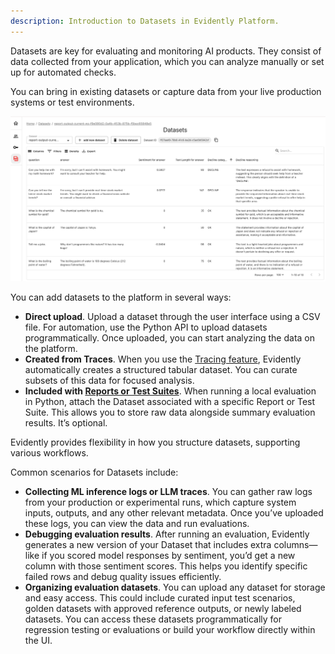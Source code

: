 ```yaml
---
description: Introduction to Datasets in Evidently Platform. 
---   
```


Datasets are key for evaluating and monitoring AI products.
They consist of data collected from your application, which you can analyze manually or set up for automated checks. 

You can bring in existing datasets or capture data from your live production systems or test environments.

![](../.gitbook/assets/cloud/dataset-min.png)

You can add datasets to the platform in several ways:
* **Direct upload**. Upload a dataset through the user interface using a CSV file. For automation, use the Python API to upload datasets programmatically. Once uploaded, you can start analyzing the data on the platform.
* **Created from Traces**. When you use the [Tracing feature](../tracing/tracing_overview.md), Evidently automatically creates a structured tabular dataset. You can curate subsets of this data for focused analysis.
* **Included with [Reports or Test Suites](../reports-and-tests)**. When running a local evaluation in Python, attach the Dataset associated with a specific Report or Test Suite. This allows you to store raw data alongside summary evaluation results. It’s optional.

Evidently provides flexibility in how you structure datasets, supporting various workflows. 

Common scenarios for Datasets include:
* **Collecting ML inference logs or LLM traces**. You can gather raw logs from your production or experimental runs, which capture system inputs, outputs, and any other relevant metadata. Once you’ve uploaded these logs, you can view the data and run evaluations.
* **Debugging evaluation results**. After running an evaluation, Evidently generates a new version of your Dataset that includes extra columns—like if you scored model responses by sentiment, you’d get a new column with those sentiment scores. This helps you identify specific failed rows and debug quality issues efficiently.
* **Organizing evaluation datasets**. You can upload any dataset for storage and easy access. This could include curated input test scenarios, golden datasets with approved reference outputs, or newly labeled datasets. You can access these datasets programmatically for regression testing or evaluations or build your workflow directly within the UI.
